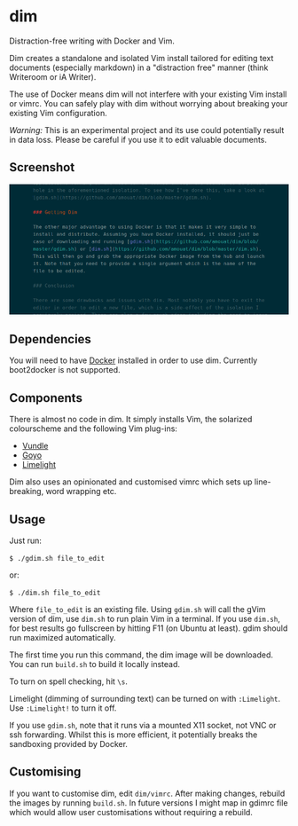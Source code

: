 dim
===

Distraction-free writing with Docker and Vim.

Dim creates a standalone and isolated Vim install tailored for editing text
documents (especially markdown) in a "distraction free" manner (think Writeroom
or iA Writer).

The use of Docker means dim will not interfere with your existing Vim install or
vimrc. You can safely play with dim without worrying about breaking your
existing Vim configuration.

*Warning:* This is an experimental project and its use could potentially result
in data loss. Please be careful if you use it to edit valuable documents.

## Screenshot

![gDim screenshot](https://raw.githubusercontent.com/amouat/dim/master/screenshots/gdim_cropped.png "gDim Screenshot")

## Dependencies

You will need to have [Docker](http://docker.com) installed in order to use dim.
Currently boot2docker is not supported.

## Components

There is almost no code in dim. It simply installs Vim, the solarized
colourscheme and the following Vim plug-ins:

 - [Vundle](https://github.com/gmarik/Vundle.vim)
 - [Goyo](https://github.com/junegunn/goyo.vim)
 - [Limelight](https://github.com/junegunn/limelight.vim)

Dim also uses an opinionated and customised vimrc which sets up line-breaking,
word wrapping etc.

## Usage

Just run:

`$ ./gdim.sh file_to_edit`

or:

`$ ./dim.sh file_to_edit`

Where `file_to_edit` is an existing file. Using `gdim.sh` will call the gVim
version of dim, use `dim.sh` to run plain Vim in a terminal. If you use
`dim.sh`, for best results go fullscreen by hitting F11 (on Ubuntu at least).
gdim should run maximized automatically.

The first time you run this command, the dim image will be downloaded. You can
run `build.sh` to build it locally instead.

To turn on spell checking, hit `\s`. 

Limelight (dimming of surrounding text) can be turned on with `:Limelight`. Use
`:Limelight!` to turn it off.

If you use `gdim.sh`, note that it runs via a mounted X11 socket, not VNC or ssh
forwarding. Whilst this is more efficient, it potentially breaks the sandboxing
provided by Docker.

## Customising

If you want to customise dim, edit `dim/vimrc`. After making changes, rebuild
the images by running `build.sh`. In future versions I might map in gdimrc file
which would allow user customisations without requiring a rebuild.
